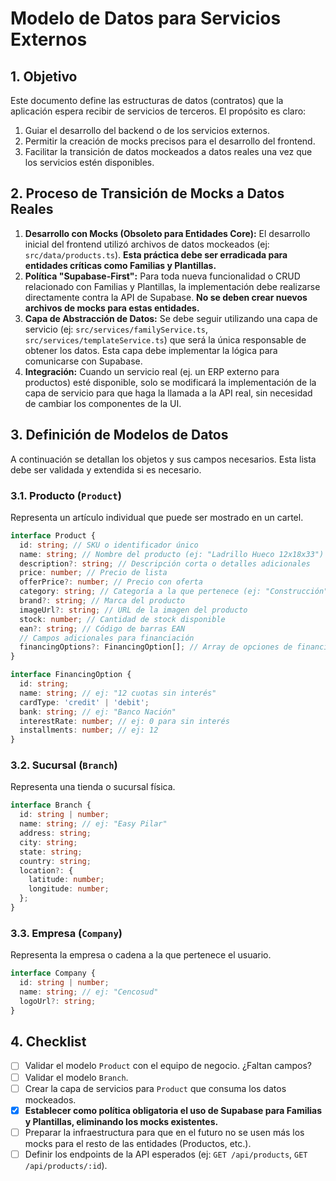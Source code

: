 # Modelo de Datos para Servicios Externos

## 1. Objetivo

Este documento define las estructuras de datos (contratos) que la aplicación espera recibir de servicios de terceros. El propósito es claro:
1.  Guiar el desarrollo del backend o de los servicios externos.
2.  Permitir la creación de mocks precisos para el desarrollo del frontend.
3.  Facilitar la transición de datos mockeados a datos reales una vez que los servicios estén disponibles.

## 2. Proceso de Transición de Mocks a Datos Reales

1.  **Desarrollo con Mocks (Obsoleto para Entidades Core):** El desarrollo inicial del frontend utilizó archivos de datos mockeados (ej: `src/data/products.ts`). **Esta práctica debe ser erradicada para entidades críticas como Familias y Plantillas.**
2.  **Política "Supabase-First":** Para toda nueva funcionalidad o CRUD relacionado con Familias y Plantillas, la implementación debe realizarse directamente contra la API de Supabase. **No se deben crear nuevos archivos de mocks para estas entidades.**
3.  **Capa de Abstracción de Datos:** Se debe seguir utilizando una capa de servicio (ej: `src/services/familyService.ts`, `src/services/templateService.ts`) que será la única responsable de obtener los datos. Esta capa debe implementar la lógica para comunicarse con Supabase.
4.  **Integración:** Cuando un servicio real (ej. un ERP externo para productos) esté disponible, solo se modificará la implementación de la capa de servicio para que haga la llamada a la API real, sin necesidad de cambiar los componentes de la UI.

## 3. Definición de Modelos de Datos

A continuación se detallan los objetos y sus campos necesarios. Esta lista debe ser validada y extendida si es necesario.

### 3.1. Producto (`Product`)

Representa un artículo individual que puede ser mostrado en un cartel.

```typescript
interface Product {
  id: string; // SKU o identificador único
  name: string; // Nombre del producto (ej: "Ladrillo Hueco 12x18x33")
  description?: string; // Descripción corta o detalles adicionales
  price: number; // Precio de lista
  offerPrice?: number; // Precio con oferta
  category: string; // Categoría a la que pertenece (ej: "Construcción")
  brand?: string; // Marca del producto
  imageUrl?: string; // URL de la imagen del producto
  stock: number; // Cantidad de stock disponible
  ean?: string; // Código de barras EAN
  // Campos adicionales para financiación
  financingOptions?: FinancingOption[]; // Array de opciones de financiación disponibles
}

interface FinancingOption {
  id: string;
  name: string; // ej: "12 cuotas sin interés"
  cardType: 'credit' | 'debit';
  bank: string; // ej: "Banco Nación"
  interestRate: number; // ej: 0 para sin interés
  installments: number; // ej: 12
}
```

### 3.2. Sucursal (`Branch`)

Representa una tienda o sucursal física.

```typescript
interface Branch {
  id: string | number;
  name: string; // ej: "Easy Pilar"
  address: string;
  city: string;
  state: string;
  country: string;
  location?: {
    latitude: number;
    longitude: number;
  };
}
```

### 3.3. Empresa (`Company`)

Representa la empresa o cadena a la que pertenece el usuario.

```typescript
interface Company {
  id: string | number;
  name: string; // ej: "Cencosud"
  logoUrl?: string;
}
```

## 4. Checklist

- [ ] Validar el modelo `Product` con el equipo de negocio. ¿Faltan campos?
- [ ] Validar el modelo `Branch`.
- [ ] Crear la capa de servicios para `Product` que consuma los datos mockeados.
- [x] **Establecer como política obligatoria el uso de Supabase para Familias y Plantillas, eliminando los mocks existentes.**
- [ ] Preparar la infraestructura para que en el futuro no se usen más los mocks para el resto de las entidades (Productos, etc.).
- [ ] Definir los endpoints de la API esperados (ej: `GET /api/products`, `GET /api/products/:id`). 